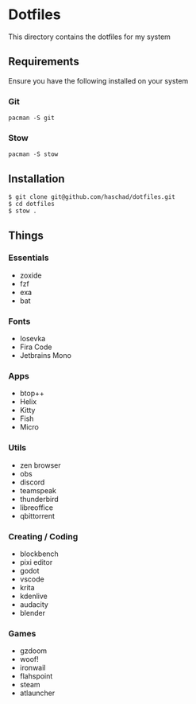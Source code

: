 # Dotfiles
This directory contains the dotfiles for my system

## Requirements
Ensure you have the following installed on your system

### Git
```
pacman -S git
```

### Stow
```
pacman -S stow
```

## Installation
```
$ git clone git@github.com/haschad/dotfiles.git
$ cd dotfiles
$ stow .
```

## Things

### Essentials
- zoxide
- fzf
- exa
- bat

### Fonts
- Iosevka
- Fira Code
- Jetbrains Mono

### Apps
- btop++
- Helix
- Kitty
- Fish
- Micro

### Utils
- zen browser
- obs
- discord
- teamspeak
- thunderbird
- libreoffice
- qbittorrent

### Creating / Coding
- blockbench
- pixi editor
- godot
- vscode
- krita
- kdenlive
- audacity
- blender

### Games
- gzdoom
- woof!
- ironwail
- flahspoint
- steam
- atlauncher
